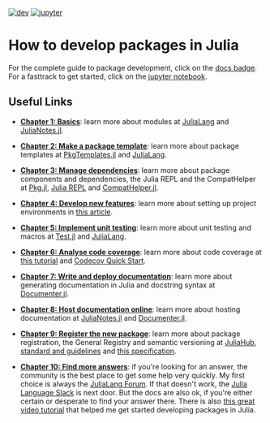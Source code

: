 [![dev](https://img.shields.io/badge/docs-stable-blue.svg)](https://juliaturkudatascience.github.io/PkgTutorial.jl/dev/)
[![jupyter](https://img.shields.io/badge/Made%20with-Jupyter-orange?style=for-the-badge&logo=Jupyter)](https://github.com/JuliaTurkuDataScience/PkgTutorial.jl/blob/main/notebook.ipynb)

# How to develop packages in Julia

For the complete guide to package development, click on the [docs badge](https://juliaturkudatascience.github.io/PkgTutorial.jl/dev/). For a fasttrack to get started, click on the [jupyter notebook](https://juliaturkudatascience.github.io/PkgTutorial.jl/dev/).

## Useful Links

- [**Chapter 1: Basics**](https://juliaturkudatascience.github.io/PkgTutorial.jl/dev/01_basics/): learn more about modules at [JuliaLang](https://docs.julialang.org/en/v1/manual/modules/) and [JuliaNotes.jl](https://m3g.github.io/JuliaNotes.jl/stable/modules/).

- [**Chapter 2: Make a package template**](https://juliaturkudatascience.github.io/PkgTutorial.jl/dev/02_pkg_template/): learn more about package templates at [PkgTemplates.jl](https://invenia.github.io/PkgTemplates.jl/stable/user/) and [JuliaLang](https://discourse.julialang.org/t/upload-new-package-to-github/56783).

- [**Chapter 3: Manage dependencies**](https://juliaturkudatascience.github.io/PkgTutorial.jl/dev/03_manage_deps/): learn more about package components and dependencies, the Julia REPL and the CompatHelper at [Pkg.jl](https://pkgdocs.julialang.org/v1/), [Julia REPL](https://docs.julialang.org/en/v1/stdlib/REPL/) and [CompatHelper.jl](https://juliaregistries.github.io/CompatHelper.jl/stable/).

- [**Chapter 4: Develop new features**](https://juliaturkudatascience.github.io/PkgTutorial.jl/dev/04_new_features/): learn more about setting up project environments in [this article](https://towardsdatascience.com/how-to-setup-project-environments-in-julia-ec8ae73afe9c).

- [**Chapter 5: Implement unit testing**](https://juliaturkudatascience.github.io/PkgTutorial.jl/dev/05_unit_test/): learn more about unit testing and macros at [Test.jl](https://docs.julialang.org/en/v1/stdlib/Test/) and [JuliaLang](https://discourse.julialang.org/t/best-practices-for-julia-unit-testing/30858).

- [**Chapter 6: Analyse code coverage**](https://juliaturkudatascience.github.io/PkgTutorial.jl/dev/06_code_cov/): learn more about code coverage at [this tutorial](https://github.com/codecov/example-julia) and [Codecov Quick Start](https://docs.codecov.com/docs/quick-start).

- [**Chapter 7: Write and deploy documentation**](https://juliaturkudatascience.github.io/PkgTutorial.jl/dev/07_write_docs/): learn more about generating documentation in Julia and docstring syntax at
[Documenter.jl](https://juliadocs.github.io/Documenter.jl/stable/).

- [**Chapter 8: Host documentation online**](https://juliaturkudatascience.github.io/PkgTutorial.jl/dev/08_host_docs/): learn more about hosting documentation at [JuliaNotes.jl](https://m3g.github.io/JuliaNotes.jl/stable/publish_docs/) and [Documenter.jl](https://juliadocs.github.io/Documenter.jl/stable/man/hosting/).

- [**Chapter 9: Register the new package**](https://juliaturkudatascience.github.io/PkgTutorial.jl/dev/09_pkg_reg/): learn more about package registration, the General Registry and semantic versioning at [JuliaHub](https://juliahub.com/ui/Packages), [standard and guidelines](https://github.com/JuliaRegistries/General) and [this specification](https://semver.org/).

- [**Chapter 10: Find more answers**](https://juliaturkudatascience.github.io/PkgTutorial.jl/dev/10_sources/): if you're looking for an answer, the community is the best place to get some help very quickly. My first choice is always the [JuliaLang Forum](https://discourse.julialang.org/). If that doesn't work, the [Julia Language Slack](https://julialang.org/slack/) is next door. But the docs are also ok, if you're either certain or desperate to find your answer there. There is also [this great video tutorial](https://www.youtube.com/watch?v=QVmU29rCjaA) that helped me get started developing packages in Julia.
